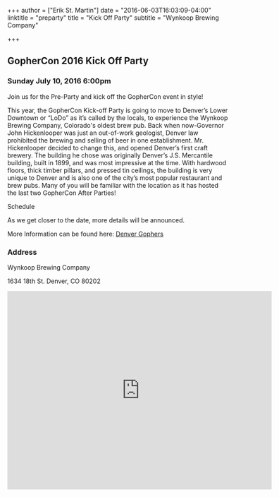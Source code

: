 +++
author = ["Erik St. Martin"]
date = "2016-06-03T16:03:09-04:00"
linktitle = "preparty"
title = "Kick Off Party"
subtitle = "Wynkoop Brewing Company"

+++

## GopherCon 2016 Kick Off Party 
### Sunday July 10, 2016 6:00pm

Join us for the Pre-Party and kick off the GopherCon event in style!  

This year, the GopherCon Kick-off Party is going to move to Denver’s Lower Downtown or “LoDo” as it’s called by the locals, to experience the Wynkoop Brewing Company, Colorado's oldest brew pub. Back when now-Governor John Hickenlooper was just an out-of-work geologist, Denver law prohibited the brewing and selling of beer in one establishment. Mr. Hickenlooper decided to change this, and opened Denver’s first craft brewery. The building he chose was originally Denver’s J.S. Mercantile building, built in 1899, and was most impressive at the time. With hardwood floors, thick timber pillars, and pressed tin ceilings, the building is very unique to Denver and is also one of the city’s most popular restaurant and brew pubs.  Many of you will be familiar with the location as it has hosted the last two GopherCon After Parties!

Schedule 

As we get closer to the date, more details will be announced.

More Information can be found here: [Denver Gophers](http://www.meetup.com/Denver-Go-Language-User-Group/events/229341754/) 

### Address
Wynkoop Brewing Company

1634 18th St.
Denver, CO 80202

<iframe src="https://www.google.com/maps/embed?pb=!1m18!1m12!1m3!1d3067.3837306994437!2d-105.00058188485347!3d39.75349200363198!2m3!1f0!2f0!3f0!3m2!1i1024!2i768!4f13.1!3m3!1m2!1s0x876c791f8440a705%3A0x1d69a421a1e51fd6!2sWynkoop+Brewing+Company!5e0!3m2!1sen!2sus!4v1465064811217" width="600" height="450" frameborder="0" style="border:0" allowfullscreen></iframe>
